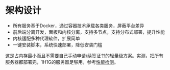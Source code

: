# 架构设计

- 所有服务基于Docker，通过容器技术承载各类服务，屏蔽平台差异
- 前后端分离开发，面板和内核分离，支持多节点，支持分布式部署，提升性能
- 内核适配多种代理软件，扩展简单
- 一键安装脚本，系统快速部署，降低安装门槛

这是占内存最小而且不需要自己手动申请/续签证书的轻量级方案。实测，把所有服务器都部署完，1H1G的服务器足够用，参考[性能检测](/tutorial/performance-testing)。